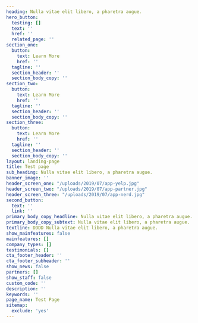 ```yaml
---
heading: Nulla vitae elit libero, a pharetra augue.
hero_button:
  testing: []
  text: ''
  href: ''
  related_page: ''
section_one:
  button:
    text: Learn More
    href: ''
  tagline: ''
  section_header: ''
  section_body_copy: ''
section_two:
  button:
    text: Learn More
    href: ''
  tagline: ''
  section_header: ''
  section_body_copy: ''
section_three:
  button:
    text: Learn More
    href: ''
  tagline: ''
  section_header: ''
  section_body_copy: ''
layout: landing-page
title: Test page
sub_heading: Nulla vitae elit libero, a pharetra augue.
banner_image: ''
header_screen_one: "/uploads/2019/07/app-yelp.jpg"
header_screen_two: "/uploads/2019/07/app-partner.jpg"
header_screen_three: "/uploads/2019/07/app-nerd.jpg"
second_button:
  text: ''
  link: ''
primary_body_copy_headline: Nulla vitae elit libero, a pharetra augue.
primary_body_copy_subtext: Nulla vitae elit libero, a pharetra augue.
textline: DDDD Nulla vitae elit libero, a pharetra augue.
show_mainfeatures: false
mainfeatures: []
company_types: []
testimonials: []
cta_footer_header: ''
cta_footer_subheader: ''
show_news: false
partners: []
show_staff: false
custom_code: ''
description: ''
keywords: ''
page_name: Test Page
sitemap:
  exclude: 'yes'
---
```

